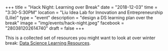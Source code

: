 +++
title = "Hack Night: Learning over Break"
date = "2018-12-03"
time = "3:30-5:30PM"
location = "Liu Idea Lab for Innovation and Entrepreneurship (Lilie)"
type = "event"
description = "design a DS learning plan over the break"
image = "img/events/hack-night.jpeg"
facebook = "280381202614740"
draft = false
+++

This is a collected set of resources you might want to look at over winter
break: [Data Science Learning
Resources](https://docs.google.com/document/d/1WdXKmMq6KkWMwhzELum3G5YQ_BMEzabhWst2Mpw3eEU).
